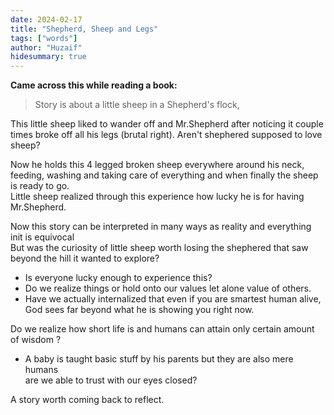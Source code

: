 ```yaml
---
date: 2024-02-17
title: "Shepherd, Sheep and Legs"
tags: ["words"]
author: "Huzaif"
hidesummary: true
---
```

**Came across this while reading a book:** 
>Story is about  a little sheep in a Shepherd's flock, 
>
This little sheep liked to wander off and Mr.Shepherd after noticing it couple times broke off all his legs (brutal right). Aren't shephered supposed to love sheep? 

Now he holds this 4 legged broken sheep everywhere around his neck, feeding, washing and taking care of everything and when finally the sheep is ready to go. \
Little sheep realized through this experience how lucky he is for having Mr.Shepherd. 

Now this story can be interpreted in many ways as reality and everything init is equivocal \
But was the curiosity of little sheep worth losing the shephered that saw beyond the hill it wanted to explore? 
- Is everyone lucky enough to experience this?
- Do we realize things or hold onto our values let alone value of others.
- Have we actually internalized that even if you are smartest human alive, \
God sees far beyond what he is showing you right now.

Do we realize how short life is and humans can attain only certain amount of wisdom ?


- A baby is taught basic stuff by his parents but they are also mere humans \
are we able to trust with our eyes closed?

A story worth coming back to reflect.